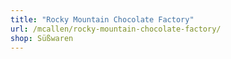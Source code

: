 ```yaml
---
title: "Rocky Mountain Chocolate Factory"
url: /mcallen/rocky-mountain-chocolate-factory/
shop: Süßwaren
---
```

